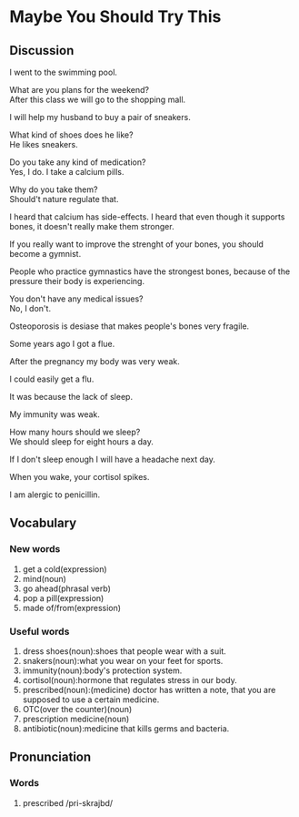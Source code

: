 # Maybe You Should Try This
## Discussion
I went to the swimming pool.  

What are you plans for the weekend?  
After this class we will go to the shopping mall.  

I will help my husband to buy a pair of sneakers.  

What kind of shoes does he like?  
He likes sneakers.  

Do you take any kind of medication?  
Yes, I do. I take a calcium pills.  

Why do you take them?  
Should't nature regulate that.  

I heard that calcium has side-effects. I heard that even though it supports bones, it doesn't really make them stronger.  

If you really want to improve the strenght of your bones, you should become a gymnist.  

People who practice gymnastics have the strongest bones, because of the pressure their body is experiencing.  

You don't have any medical issues?  
No, I don't.  

Osteoporosis is desiase that makes people's bones very fragile.  

Some years ago I got a flue.  

After the pregnancy my body was very weak.  

I could easily get a flu.  

It was because the lack of sleep.  

My immunity was weak.  

How many hours should we sleep?  
We should sleep for eight hours a day.  

If I don't sleep enough I will have a headache next day.  

When you wake, your cortisol spikes.  

I am alergic to penicillin.

## Vocabulary
### New words
1. get a cold(expression)
1. mind(noun)
1. go ahead(phrasal verb)
1. pop a pill(expression)
1. made of/from(expression)

### Useful words
1. dress shoes(noun):shoes that people wear with a suit.
1. snakers(noun):what you wear on your feet for sports.  
1. immunity(noun):body's protection system.
1. cortisol(noun):hormone that regulates stress in our body.
1. prescribed(noun):(medicine) doctor has written a note, that you are supposed to use a certain medicine.
1. OTC(over the counter)(noun)
1. prescription medicine(noun)
1. antibiotic(noun):medicine that kills germs and bacteria.



## Pronunciation
### Words
1. prescribed /pri-skrajbd/
